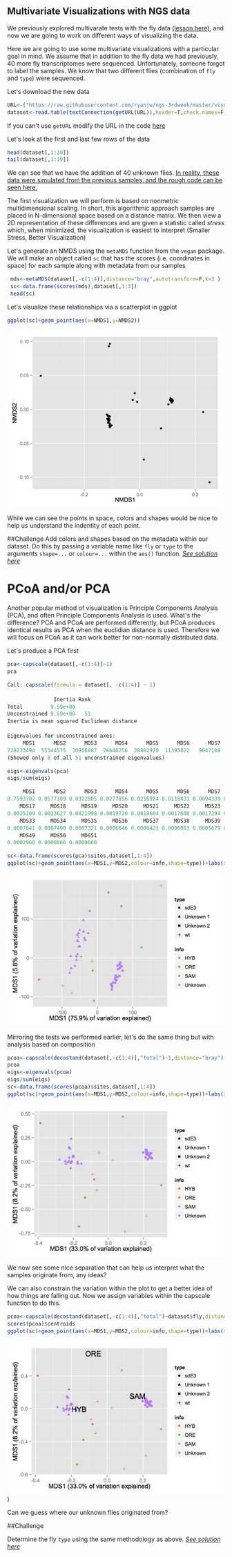 ## Multivariate Visualizations with NGS data

We previously explored multivarate tests with the fly data [(lesson here)](https://github.com/ryanjw/ngs-3rdweek/blob/master/multivariate-tests/tests.md), and now we are going to work on different ways of visualizing the data. 

Here we are going to use some multivariate visualizations with a particular goal in mind.  We assume that in addition to the fly data we had previously, 40 more fly transcriptomes were sequenced.  Unfortunately, someone forgot to label the samples.  We know that two different flies (combination of `fly` and `type`) were sequenced.  

Let's download the new data
```R
URL<-("https://raw.githubusercontent.com/ryanjw/ngs-3rdweek/master/visualizations/multivariate-viz/fly_data_with_unknowns.txt")
dataset<-read.table(textConnection(getURL(URL)),header=T,check.names=F,sep="\t")
```
If you can't use `getURL` modify the URL in the code [here](https://github.com/ryanjw/ngs-3rdweek/blob/master/visualizations/multivariate-tests/alternative-download.md)

Let's look at the first and last few rows of the data

```R
head(dataset[,1:10])
tail(dataset[,1:10])
```

We can see that we have the addition of 40 unknown flies.  [In reality, these data were simulated from the previous samples, and the rough code can be seen here.](https://github.com/ryanjw/ngs-3rdweek/blob/master/visualizations/multivariate-viz/data-sim.md)

The first visualization we will perform is based on nonmetric multidimensional scaling.  In short, this algorithmic approach samples are placed in N-dimensional space based on a distance matrix.  We then view a 2D representation of these differences and are given a statistic called *stress* which, when minimized, the visualization is easiest to interpret (Smaller Stress, Better Visualization)

Let's generate an NMDS using the `metaMDS` function from the `vegan` package.  We will make an object called `sc` that has the scores (i.e. coordinates in space) for each sample along with metadata from our samples
```R
 mds<-metaMDS(dataset[,-c(1:4)],distance="bray",autotransform=F,k=3 )
 sc<-data.frame(scores(mds),dataset[,1:3])
 head(sc)
 ```

 Let's visualize these relationships via a scatterplot in ggplot
 ```R
 ggplot(sc)+geom_point(aes(x=NMDS1,y=NMDS2))
 ```
 ![alt text](https://raw.githubusercontent.com/ryanjw/ngs-3rdweek/master/visualizations/multivariate-viz/plain-nmds.jpg)

 While we can see the points in space, colors and shapes would be nice to help us understand the indentity of each point.

 ##Challenge
 Add colors and shapes based on the metadata within our dataset.  Do this by passing a variable name like `fly` or `type` to the arguments `shape=...` or `colour=...` within the `aes()` function. [*See solution here*](https://github.com/ryanjw/ngs-3rdweek/blob/master/visualizations/multivariate-viz/nmds-soln.md)

 # PCoA and/or PCA

 Another popular method of visualization is Principle Components Analysis (PCA), and often Principle Components Analysis is used.  What's the difference?  PCA and PCoA are performed differently, but PCoA produces identical results as PCA when the euclidian distance is used.  Therefore we will focus on PCoA as it can work better for non-normally distributed data. 

 Let's produce a PCA first
 ```R
pca<-capscale(dataset[,-c(1:4)]~1)
pca
```
```R
Call: capscale(formula = dataset[, -c(1:4)] ~ 1)

               Inertia Rank
Total         9.59e+08     
Unconstrained 9.59e+08   51
Inertia is mean squared Euclidean distance 

Eigenvalues for unconstrained axes:
     MDS1      MDS2      MDS3      MDS4      MDS5      MDS6      MDS7      MDS8 
728233494  55344575  30956887  26646256  20802970  11395822   9047108   8339889 
(Showed only 8 of all 51 unconstrained eigenvalues)
```
```R
eigs<-eigenvals(pca)
eigs/sum(eigs)
```
```R
     MDS1      MDS2      MDS3      MDS4      MDS5      MDS6      MDS7      MDS8      MDS9     MDS10     MDS11     MDS12     MDS13     MDS14     MDS15     MDS16 
0.7593702 0.0577109 0.0322805 0.0277856 0.0216924 0.0118831 0.0094339 0.0086965 0.0073555 0.0068737 0.0055017 0.0043177 0.0038954 0.0038647 0.0029479 0.0029354 
    MDS17     MDS18     MDS19     MDS20     MDS21     MDS22     MDS23     MDS24     MDS25     MDS26     MDS27     MDS28     MDS29     MDS30     MDS31     MDS32 
0.0025209 0.0023627 0.0021998 0.0019720 0.0018604 0.0017608 0.0017294 0.0014893 0.0013986 0.0012682 0.0011862 0.0010923 0.0010440 0.0009666 0.0008388 0.0007844 
    MDS33     MDS34     MDS35     MDS36     MDS37     MDS38     MDS39     MDS40     MDS41     MDS42     MDS43     MDS44     MDS45     MDS46     MDS47     MDS48 
0.0007641 0.0007490 0.0007321 0.0006646 0.0006423 0.0006083 0.0005679 0.0005434 0.0004940 0.0004746 0.0004725 0.0004220 0.0003919 0.0003593 0.0003352 0.0003105 
    MDS49     MDS50     MDS51 
0.0002960 0.0000866 0.0000660 
```
```R
sc<-data.frame(scores(pca)$sites,dataset[,1:4])
ggplot(sc)+geom_point(aes(x=MDS1,y=MDS2,colour=info,shape=type))+labs(x="MDS1 (75.9% of variation explained)",y="MDS1 (5.8% of variation explained)")
```
![alt text](https://github.com/ryanjw/ngs-3rdweek/raw/master/visualizations/multivariate-viz/pca.jpg) 

Mirroring the tests we performed earlier, let's do the same thing but with analysis based on composition
```R  
pcoa<-capscale(decostand(dataset[,-c(1:4)],"total")~1,distance="bray")
pcoa
eigs<-eigenvals(pcoa)
eigs/sum(eigs)
sc<-data.frame(scores(pcoa)$sites,dataset[,1:4])
ggplot(sc)+geom_point(aes(x=MDS1,y=MDS2,colour=info,shape=type))+labs(x="MDS1 (33.0% of variation explained)",y="MDS1 (8.2% of variation explained)")
```
![alt text](https://raw.githubusercontent.com/ryanjw/ngs-3rdweek/master/visualizations/multivariate-viz/pcoa.jpg)

We now see some nice separation that can help us interpret what the samples originate from, any ideas?

We can also constrain the variation within the plot to get a better idea of how things are falling out.  Now we assign variables within the capscale function to do this.  
```R
pcoa<-capscale(decostand(dataset[,-c(1:4)],"total")~dataset$fly,distance="bray")
scores(pcoa)$centroids
ggplot(sc)+geom_point(aes(x=MDS1,y=MDS2,colour=info,shape=type))+labs(x="MDS1 (33.0% of variation explained)",y="MDS1 (8.2% of variation explained)")+annotate("text",x=c(-.157,-.077,.17),y=c(-.004,.670,.156),label=c("HYB","ORE","SAM"))
```
![alt text](https://raw.githubusercontent.com/ryanjw/ngs-3rdweek/master/visualizations/multivariate-viz/contrained-fly-pcoa.jpg))

Can we guess where our unknown flies originated from?

##Challenge

Determine the fly `type` using the same methodology as above.  [*See solution here*](https://github.com/ryanjw/ngs-3rdweek/blob/master/visualizations/multivariate-viz/capscale-soln.md)


